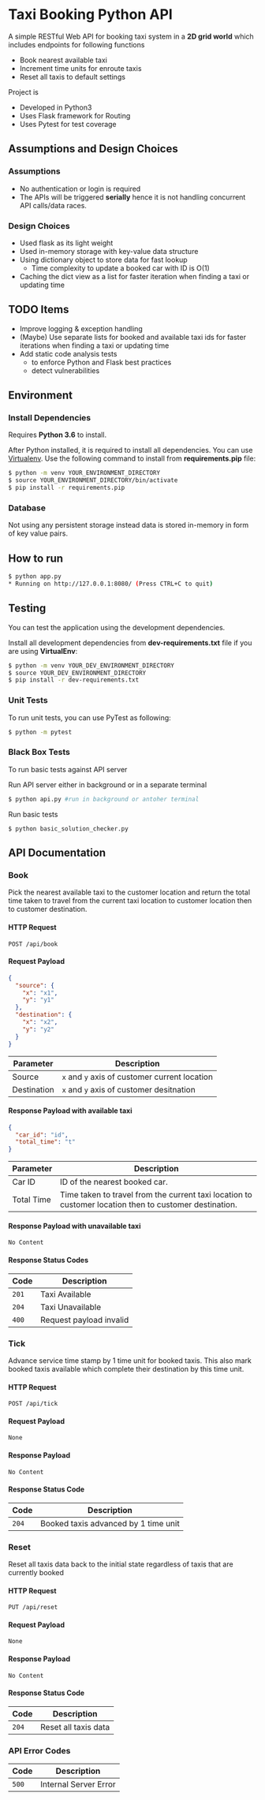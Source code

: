 # Taxi Booking Python API

A simple RESTful Web API for booking taxi system in a **2D grid world** which includes endpoints for following functions
- Book nearest available taxi
- Increment time units for enroute taxis
- Reset all taxis to default settings

Project is
- Developed in Python3
- Uses Flask framework for Routing
- Uses Pytest for test coverage

## Assumptions and Design Choices

### Assumptions

- No authentication or login is required
- The APIs will be triggered **serially** hence it is not handling concurrent API calls/data races.

### Design Choices

- Used flask as its light weight
- Used in-memory storage with key-value data structure
- Using dictionary object to store data for fast lookup
  - Time complexity to update a booked car with ID is O(1)
- Caching the dict view as a list for faster iteration when finding a taxi or updating time

## TODO Items

- Improve logging & exception handling
- (Maybe) Use separate lists for booked and available taxi ids for faster iterations when finding a taxi or updating time
- Add static code analysis tests
  - to enforce Python and Flask best practices
  - detect vulnerabilities

## Environment
### Install Dependencies

Requires **Python 3.6** to install.

After Python installed, it is required to install all dependencies. You can use [Virtualenv](https://virtualenv.pypa.io/en/stable/). Use the following command to install from **requirements.pip** file:

```bash
$ python -m venv YOUR_ENVIRONMENT_DIRECTORY
$ source YOUR_ENVIRONMENT_DIRECTORY/bin/activate
$ pip install -r requirements.pip
```
### Database
Not using any persistent storage instead data is stored in-memory in form of key value pairs.

## How to run

```bash
$ python app.py
* Running on http://127.0.0.1:8080/ (Press CTRL+C to quit)
```

## Testing

You can test the application using the development dependencies.

Install all development dependencies from **dev-requirements.txt** file if you are using **VirtualEnv**:

```bash
$ python -m venv YOUR_DEV_ENVIRONMENT_DIRECTORY
$ source YOUR_DEV_ENVIRONMENT_DIRECTORY
$ pip install -r dev-requirements.txt
```

### Unit Tests

To run unit tests, you can use PyTest as following:
```bash
$ python -m pytest
```
### Black Box Tests
To run basic tests against API server

Run API server either in background or in a separate terminal

```bash
$ python api.py #run in background or antoher terminal
```

Run basic tests
```basah
$ python basic_solution_checker.py
```  

## API Documentation

### Book
Pick the nearest available taxi to the customer location and return the total time taken to travel from the current taxi location to customer location then to customer destination.
#### HTTP Request
`POST /api/book`
#### Request Payload
```json
{
  "source": {
    "x": "x1",
    "y": "y1"
  },
  "destination": {
    "x": "x2",
    "y": "y2"
  }
}
```
|**Parameter**|**Description**|
|---|---|
|Source|`x` and `y` axis of customer current location|
|Destination|`x` and `y` axis of customer desitnation|

#### Response Payload with available taxi
```json
{
  "car_id": "id",
  "total_time": "t"
}
```
|**Parameter**|**Description**|
|---|---|
|Car ID|ID of the nearest booked car.|
|Total Time|Time taken to travel from the current taxi location to customer location then to customer destination.|


#### Response Payload with unavailable taxi
`No Content`

#### Response Status Codes
|**Code**|**Description**|
|---|---|
|`201`|Taxi Available|
|`204`|Taxi Unavailable|
|`400`|Request payload invalid|

### Tick
Advance service time stamp by 1 time unit for booked taxis.
This also mark booked taxis available which complete their destination by this time unit. 

#### HTTP Request
`POST /api/tick`

#### Request Payload
`None`

#### Response Payload
`No Content`

#### Response Status Code
|**Code**|**Description**|
|---|---|
|`204`|Booked taxis advanced by 1 time unit|

### Reset
Reset all taxis data back to the initial state regardless of taxis that are currently booked

#### HTTP Request
`PUT /api/reset`

#### Request Payload
`None`

#### Response Payload
`No Content`

#### Response Status Code
|**Code**|**Description**|
|---|---|
|`204`|Reset all taxis data|

### API Error Codes
|**Code**|**Description**|
|---|---|
|`500`|Internal Server Error|
